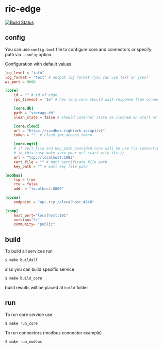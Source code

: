 # ric-edge

[![Build Status](https://cloud.drone.io/api/badges/Rightech/ric-edge/status.svg)](https://cloud.drone.io/Rightech/ric-edge)

## config

You can use `config.toml` file to configure core and connectors or specify path via `-config` option.

Configuration with default values

```toml
log_level = "info"
log_format = "text" # output log format (you can use text or json)
ws_port = 9000

[core]
    id = "" # id of edge
    rpc_timeout = "1m" # how long core should wait response from connector before return timeout error

    [core.db]
    path = "storage.db"
    clean_state = false # should internal state be cleaned on start or not

    [core.cloud]
    url = "https://sandbox.rightech.io/api/v1"
    token = ""  # cloud jwt access token

    [core.mqtt]
    # if cert_file and key_path provided core will be use tls connection
    # in this case make sure your url start with tls://
    url = "tcp://localhost:1883"
    cert_file = "" # mqtt certificate file path
    key_path = "" # mqtt key file path

[modbus]
    tcp = true
    rtu = false
    addr = "localhost:8000"

[opcua]
    endpoint = "opc.tcp://localhost:4840"

[snmp]
    host_port="localhost:161"
    version="2c"
    community= "public"
```

## build

To build all services run

```bash
$ make buildall
```

also you can build specific service

```bash
$ make build_core
```

build results will be placed at `build` folder

## run

To run core service use

```bash
$ make run_core
```

To run connectors (modbus connector example)

```bash
$ make run_modbus
```
